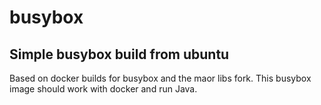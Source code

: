 # busybox
  

## Simple busybox build from ubuntu

Based on docker builds for busybox and the maor libs fork. This busybox image should work with docker and run Java.
